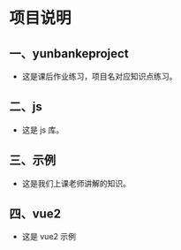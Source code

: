 # 项目说明

## 一、yunbankeproject
- 这是课后作业练习，项目名对应知识点练习。

## 二、js
- 这是 js 库。

## 三、示例
- 这是我们上课老师讲解的知识。

## 四、vue2
- 这是 vue2 示例
